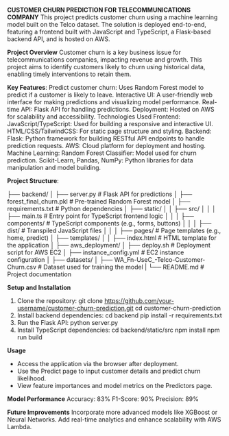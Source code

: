 **CUSTOMER CHURN PREDICTION FOR TELECOMMUNICATIONS COMPANY**
This project predicts customer churn using a machine learning model built on the Telco dataset. The solution is deployed end-to-end, featuring a frontend built with JavaScript and TypeScript, a Flask-based backend API, and is hosted on AWS.

**Project Overview**
Customer churn is a key business issue for telecommunications companies, impacting revenue and growth. This project aims to identify customers likely to churn using historical data, enabling timely interventions to retain them.

**Key Features**:
Predict customer churn: Uses Random Forest model to predict if a customer is likely to leave.
Interactive UI: A user-friendly web interface for making predictions and visualizing model performance.
Real-time API: Flask API for handling predictions.
Deployment: Hosted on AWS for scalability and accessibility.
Technologies Used
Frontend:
JavaScript/TypeScript: Used for building a responsive and interactive UI.
HTML/CSS/TailwindCSS: For static page structure and styling.
Backend:
Flask: Python framework for building RESTful API endpoints to handle prediction requests.
AWS: Cloud platform for deployment and hosting.
Machine Learning:
Random Forest Classifier: Model used for churn prediction.
Scikit-Learn, Pandas, NumPy: Python libraries for data manipulation and model building.

**Project Structure**:

├── backend/
│   ├── server.py                  # Flask API for predictions
│   ├── forest_final_churn.pkl     # Pre-trained Random Forest model
│   ├── requirements.txt           # Python dependencies
│   ├── static/
│   │   ├── src/
│   │   │   ├── main.ts            # Entry point for TypeScript frontend logic
│   │   │   ├── components/        # TypeScript components (e.g., forms, buttons)
│   │   │   ├── dist/              # Transpiled JavaScript files
│   │   │   ├── pages/             # Page templates (e.g., home, predict)
│   ├── templates/
│   │   ├── index.html             # HTML template for the application
│
├── aws_deployment/
│   ├── deploy.sh                  # Deployment script for AWS EC2
│   ├── instance_config.yml        # EC2 instance configuration
│
├── datasets/
│   ├── WA_Fn-UseC_-Telco-Customer-Churn.csv          # Dataset used for training the model
|
└── README.md                    # Project documentation


**Setup and Installation**

1. Clone the repository:
  git clone https://github.com/your-username/customer-churn-prediction.git
  cd customer-churn-prediction
2. Install backend dependencies:
  cd backend
  pip install -r requirements.txt
3. Run the Flask API:
  python server.py
4. Install TypeScript dependencies:
  cd backend/static/src
  npm install
  npm run build

**Usage**
- Access the application via the browser after deployment.
- Use the Predict page to input customer details and predict churn likelihood.
- View feature importances and model metrics on the Predictors page.
  
**Model Performance**
Accuracy: 83%
F1-Score: 90%
Precision: 89%

**Future Improvements**
Incorporate more advanced models like XGBoost or Neural Networks.
Add real-time analytics and enhance scalability with AWS Lambda.
  







